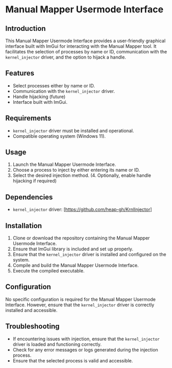 # Manual Mapper Usermode Interface

## Introduction

This Manual Mapper Usermode Interface provides a user-friendly graphical interface built with ImGui for interacting with the Manual Mapper tool. It facilitates the selection of processes by name or ID, communication with the `kernel_injector` driver, and the option to hijack a handle.

## Features

- Select processes either by name or ID.
- Communication with the `kernel_injector` driver.
- Handle hijacking (future)
- Interface built with ImGui.

## Requirements

- `kernel_injector` driver must be installed and operational.
- Compatible operating system (Windows 11).

## Usage

1. Launch the Manual Mapper Usermode Interface.
2. Choose a process to inject by either entering its name or ID.
3. Select the desired injection method.
(4. Optionally, enable handle hijacking if required)

## Dependencies

- `kernel_injector` driver: [https://github.com/heap-gh/KrnlInjector]

## Installation

1. Clone or download the repository containing the Manual Mapper Usermode Interface.
2. Ensure that ImGui library is included and set up properly.
3. Ensure that the `kernel_injector` driver is installed and configured on the system.
4. Compile and build the Manual Mapper Usermode Interface.
5. Execute the compiled executable.

## Configuration

No specific configuration is required for the Manual Mapper Usermode Interface. However, ensure that the `kernel_injector` driver is correctly installed and accessible.

## Troubleshooting

- If encountering issues with injection, ensure that the `kernel_injector` driver is loaded and functioning correctly.
- Check for any error messages or logs generated during the injection process.
- Ensure that the selected process is valid and accessible.

